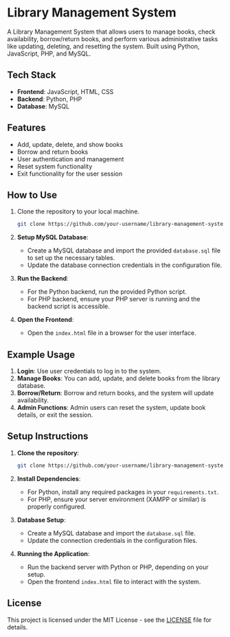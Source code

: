 # Library Management System

A Library Management System that allows users to manage books, check availability, borrow/return books, and perform various administrative tasks like updating, deleting, and resetting the system. Built using Python, JavaScript, PHP, and MySQL.

## Tech Stack
- **Frontend**: JavaScript, HTML, CSS
- **Backend**: Python, PHP
- **Database**: MySQL

## Features
- Add, update, delete, and show books
- Borrow and return books
- User authentication and management
- Reset system functionality
- Exit functionality for the user session

## How to Use
1. Clone the repository to your local machine.
    ```bash
    git clone https://github.com/your-username/library-management-system.git
    ```

2. **Setup MySQL Database**:
    - Create a MySQL database and import the provided `database.sql` file to set up the necessary tables.
    - Update the database connection credentials in the configuration file.

3. **Run the Backend**:
    - For the Python backend, run the provided Python script.
    - For PHP backend, ensure your PHP server is running and the backend script is accessible.

4. **Open the Frontend**:
    - Open the `index.html` file in a browser for the user interface.

## Example Usage
1. **Login**: Use user credentials to log in to the system.
2. **Manage Books**: You can add, update, and delete books from the library database.
3. **Borrow/Return**: Borrow and return books, and the system will update availability.
4. **Admin Functions**: Admin users can reset the system, update book details, or exit the session.

## Setup Instructions

1. **Clone the repository**:
    ```bash
    git clone https://github.com/your-username/library-management-system.git
    ```

2. **Install Dependencies**:
    - For Python, install any required packages in your `requirements.txt`.
    - For PHP, ensure your server environment (XAMPP or similar) is properly configured.

3. **Database Setup**:
    - Create a MySQL database and import the `database.sql` file.
    - Update the connection credentials in the configuration files.

4. **Running the Application**:
    - Run the backend server with Python or PHP, depending on your setup.
    - Open the frontend `index.html` file to interact with the system.

## License
This project is licensed under the MIT License - see the [LICENSE](LICENSE) file for details.
